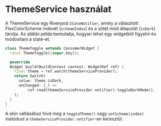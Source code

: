 # ThemeService használat

A ThemeService egy Riverpod `StateNotifier`, amely a választott FlexColorScheme
indexét (`schemeIndex`) és a sötét mód állapotát (`isDark`) tárolja.
Az alábbi példa bemutatja, hogyan lehet egy widgetből figyelni és módosítani a
state-et.

```dart
class ThemeToggle extends ConsumerWidget {
  const ThemeToggle({super.key});

  @override
  Widget build(BuildContext context, WidgetRef ref) {
    final theme = ref.watch(themeServiceProvider);
    return Switch(
      value: theme.isDark,
      onChanged: (_) =>
          ref.read(themeServiceProvider.notifier).toggleDarkMode(),
    );
  }
}
```

A skin váltásához hívd meg a `toggleTheme()` vagy `setScheme(index)` metódust a
`themeServiceProvider.notifier`-en keresztül.

